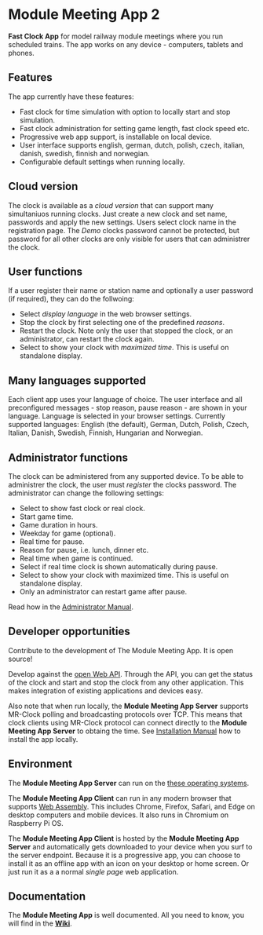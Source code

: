 # Module Meeting App 2
**Fast Clock App** for model railway module meetings where you run scheduled trains.
The app works on any device - computers, tablets and phones.

## Features
The app currently have these features:
* Fast clock for time simulation with option to locally start and stop simulation.
* Fast clock administration for setting game length, fast clock speed etc.
* Progressive web app support, is installable on local device.
* User interface supports english, german, dutch, polish, czech, italian, danish, swedish, finnish and norwegian.
* Configurable default settings when running locally.

## Cloud version
The clock is available as a *cloud version* that can support many simultaniuos running clocks.
Just create a new clock and set name, passwords and apply the new settings. Users select clock name in the registration page.
The *Demo* clocks password cannot be protected, but password for all other clocks are only visible for users that can administrer the clock.

## User functions
If a user register their name or station name and optionally a user password (if required), they can do the follwoing:
* Select *display language* in the web browser settings.
* Stop the clock by first selecting one of the predefined *reasons*.
* Restart the clock. Note only the user that stopped the clock, or an administrator, can restart the clock again.
* Select to show your clock with *maximized time*. This is useful on standalone display.

## Many languages supported
Each client app uses your language of choice. The user interface and all preconfigured messages - stop reason, pause reason - are shown in your language.
Language is selected in your browser settings. 
Currently supported languages: English (the default), German, Dutch, Polish, Czech, Italian, Danish, Swedish, Finnish, Hungarian and Norwegian.

## Administrator functions
The clock can be administered from any supported device.
To be able to administrer the clock, the user must *register* the clocks password.
The administrator can change the following settings:
* Select to show fast clock or real clock.
* Start game time.
* Game duration in hours.
* Weekday for game (optional).
* Real time for pause.
* Reason for pause, i.e. lunch, dinner etc.
* Real time when game is continued.
* Select if real time clock is shown automatically during pause.
* Select to show your clock with maximized time. This is useful on standalone display.
* Only an administrator can restart game after pause.

Read how in the [Administrator Manual](../../wiki/Administrators-Manual).

## Developer opportunities
Contribute to the development of The Module Meeting App. It is open source!

Develop against the [open Web API](../../wiki/API-Guidelines).
Through the API, you can get the status of the clock and start and stop the clock from any other application.
This makes integration of existing applications and devices easy.

Also note that when run locally, the **Module Meeting App Server** supports MR-Clock polling and broadcasting protocols over TCP. 
This means that clock clients using MR-Clock protocol can connect directly to the **Module Meeting App Server** to obtaing the time.
See [Installation Manual](../../wiki/Local-Installation) how to install the app locally.

## Environment
The **Module Meeting App Server** can run on the [these operating systems](https://github.com/dotnet/core/blob/master/release-notes/5.0/5.0-supported-os.md).

The **Module Meeting App Client** can run in any modern browser that supports [Web Assembly](https://webassembly.org/). 
This includes Chrome, Firefox, Safari, and Edge on desktop computers and mobile devices. 
It also runs in Chromium on Raspberry Pi OS.

The **Module Meeting App Client** is hosted by the **Module Meeting App Server** and automatically gets downloaded to your device
when you surf to the server endpoint. Because it is a progressive app, you can choose to install it as 
an offline app with an icon on your desktop or home screen. Or just run it as a a normal *single page* web application.

## Documentation
The **Module Meeting App** is well documented.
All you need to know, you will find in the [**Wiki**](../../wiki).
